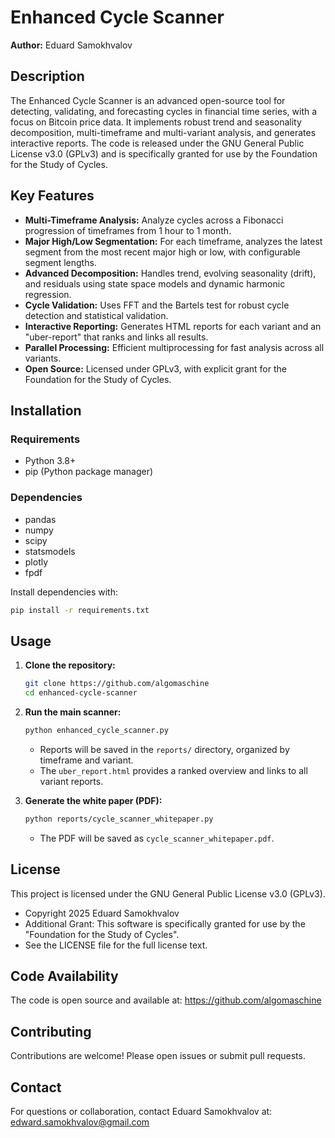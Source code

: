 # Enhanced Cycle Scanner

**Author:** Eduard Samokhvalov

## Description
The Enhanced Cycle Scanner is an advanced open-source tool for detecting, validating, and forecasting cycles in financial time series, with a focus on Bitcoin price data. It implements robust trend and seasonality decomposition, multi-timeframe and multi-variant analysis, and generates interactive reports. The code is released under the GNU General Public License v3.0 (GPLv3) and is specifically granted for use by the Foundation for the Study of Cycles.

## Key Features
- **Multi-Timeframe Analysis:** Analyze cycles across a Fibonacci progression of timeframes from 1 hour to 1 month.
- **Major High/Low Segmentation:** For each timeframe, analyzes the latest segment from the most recent major high or low, with configurable segment lengths.
- **Advanced Decomposition:** Handles trend, evolving seasonality (drift), and residuals using state space models and dynamic harmonic regression.
- **Cycle Validation:** Uses FFT and the Bartels test for robust cycle detection and statistical validation.
- **Interactive Reporting:** Generates HTML reports for each variant and an "uber-report" that ranks and links all results.
- **Parallel Processing:** Efficient multiprocessing for fast analysis across all variants.
- **Open Source:** Licensed under GPLv3, with explicit grant for the Foundation for the Study of Cycles.

## Installation

### Requirements
- Python 3.8+
- pip (Python package manager)

### Dependencies
- pandas
- numpy
- scipy
- statsmodels
- plotly
- fpdf

Install dependencies with:
```bash
pip install -r requirements.txt
```

## Usage

1. **Clone the repository:**
   ```bash
   git clone https://github.com/algomaschine
   cd enhanced-cycle-scanner
   ```
2. **Run the main scanner:**
   ```bash
   python enhanced_cycle_scanner.py
   ```
   - Reports will be saved in the `reports/` directory, organized by timeframe and variant.
   - The `uber_report.html` provides a ranked overview and links to all variant reports.

3. **Generate the white paper (PDF):**
   ```bash
   python reports/cycle_scanner_whitepaper.py
   ```
   - The PDF will be saved as `cycle_scanner_whitepaper.pdf`.

## License
This project is licensed under the GNU General Public License v3.0 (GPLv3).

- Copyright 2025 Eduard Samokhvalov
- Additional Grant: This software is specifically granted for use by the "Foundation for the Study of Cycles".
- See the LICENSE file for the full license text.

## Code Availability
The code is open source and available at: https://github.com/algomaschine

## Contributing
Contributions are welcome! Please open issues or submit pull requests.

## Contact
For questions or collaboration, contact Eduard Samokhvalov at: edward.samokhvalov@gmail.com 
